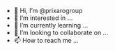 - 👋 Hi, I’m @prixarogroup
- 👀 I’m interested in ...
- 🌱 I’m currently learning ...
- 💞️ I’m looking to collaborate on ...
- 📫 How to reach me ...

<!---
prixarogroup/prixarogroup is a ✨ special ✨ repository because its `README.md` (this file) appears on your GitHub profile.
You can click the Preview link to take a look at your changes.
--->
